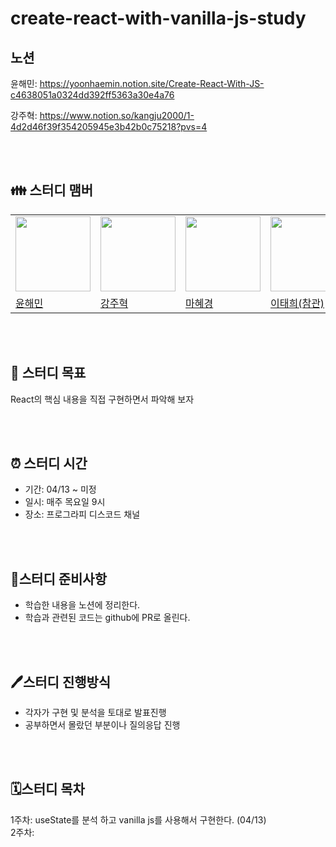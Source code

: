 # create-react-with-vanilla-js-study

## 노션
윤해민: https://yoonhaemin.notion.site/Create-React-With-JS-c4638051a0324dd392ff5363a30e4a76

강주혁: https://www.notion.so/kangju2000/1-4d2d46f39f354205945e3b42b0c75218?pvs=4

<br/>
<br/>

## 👪 스터디 맴버
<table>
  <tr>
    <td>
      <img src="https://avatars.githubusercontent.com/u/49224104?v=4" width="120px" height="120px"/>
    </td>
    <td>
      <img src="https://avatars.githubusercontent.com/u/23312485?v=4" width="120px" height="120px"/>
    </td>
    <td>
      <img src="https://avatars.githubusercontent.com/u/72402747?v=4" width="120px" height="120px"/>
    </td>
    <td>
      <img src="https://avatars.githubusercontent.com/u/21077928?v=4" width="120px" height="120px"/>
    </td>
  </tr>
  <tr>
    <td>
      <a href="https://github.com/Yoon-Hae-Min">
      윤해민
      </a>
    </td>
    <td>
      <a href="https://github.com/kangju2000">
      강주혁
      </a>
    </td>
    <td>
      <a href="https://github.com/Hyevvy">
      마혜경
      </a>
    </td>
    <td>
      <a href="https://github.com/Godsenal">
      이태희(참관)
      </a>
    </td>
  </tr>
  </table>

<br/>
<br/>

## 🥅 스터디 목표

React의 핵심 내용을 직접 구현하면서 파악해 보자

<br/>
<br/>

## ⏰ 스터디 시간

- 기간: 04/13 ~ 미정
- 일시: 매주 목요일 9시
- 장소: 프로그라피 디스코드 채널

<br/>
<br/>


## 📑스터디 준비사항

- 학습한 내용을 노션에 정리한다.
- 학습과 관련된 코드는 github에 PR로 올린다.

<br/>
<br/>

## 🖊️스터디 진행방식

- 각자가 구현 및 분석을 토대로 발표진행
- 공부하면서 몰랐던 부분이나 질의응답 진행

  
<br/>
<br/>

## 🗓️스터디 목차

1주차: useState를 분석 하고 vanilla js를 사용해서 구현한다. (04/13)  
2주차:
